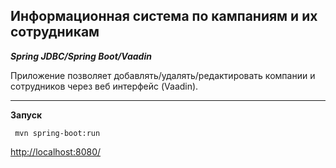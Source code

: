 Информационная система по кампаниям и их сотрудникам
----------------------------------------------------

_**Spring JDBC/Spring Boot/Vaadin**_

Приложение позволяет добавлять/удалять/редактировать компании и сотрудников через веб интерфейс (Vaadin).

---

**Запуск**
```
 mvn spring-boot:run
```

[http://localhost:8080/](http://localhost:8080/)

